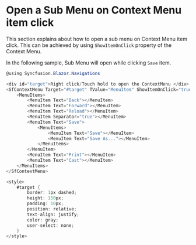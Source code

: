# Open a Sub Menu on Context Menu item click

This section explains about how to open a sub menu on Context Menu item click. This can be achieved by using `ShowItemOnClick` property of the Context Menu.

In the following sample, Sub Menu will open while clicking `Save` item.

```csharp
@using Syncfusion.Blazor.Navigations

<div id="target">Right click/Touch hold to open the ContextMenu </div>
<SfContextMenu Target="#target" TValue="MenuItem" ShowItemOnClick="true">
    <MenuItems>
        <MenuItem Text="Back"></MenuItem>
        <MenuItem Text="Forward"></MenuItem>
        <MenuItem Text="Reload"></MenuItem>
        <MenuItem Separator="true"></MenuItem>
        <MenuItem Text="Save">
            <MenuItems>
                <MenuItem Text="Save"></MenuItem>
                <MenuItem Text="Save As..."></MenuItem>
            </MenuItems>
        </MenuItem>
        <MenuItem Text="Print"></MenuItem>
        <MenuItem Text="Cast"></MenuItem>
    </MenuItems>
</SfContextMenu>

<style>
    #target {
        border: 1px dashed;
        height: 150px;
        padding: 10px;
        position: relative;
        text-align: justify;
        color: gray;
        user-select: none;
    }
</style>

```

